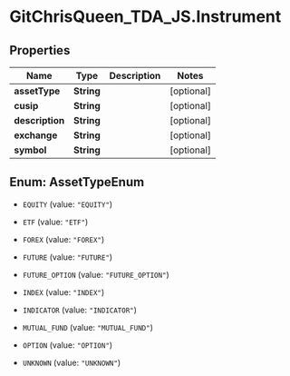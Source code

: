 # GitChrisQueen_TDA_JS.Instrument

## Properties
Name | Type | Description | Notes
------------ | ------------- | ------------- | -------------
**assetType** | **String** |  | [optional] 
**cusip** | **String** |  | [optional] 
**description** | **String** |  | [optional] 
**exchange** | **String** |  | [optional] 
**symbol** | **String** |  | [optional] 


<a name="AssetTypeEnum"></a>
## Enum: AssetTypeEnum


* `EQUITY` (value: `"EQUITY"`)

* `ETF` (value: `"ETF"`)

* `FOREX` (value: `"FOREX"`)

* `FUTURE` (value: `"FUTURE"`)

* `FUTURE_OPTION` (value: `"FUTURE_OPTION"`)

* `INDEX` (value: `"INDEX"`)

* `INDICATOR` (value: `"INDICATOR"`)

* `MUTUAL_FUND` (value: `"MUTUAL_FUND"`)

* `OPTION` (value: `"OPTION"`)

* `UNKNOWN` (value: `"UNKNOWN"`)




